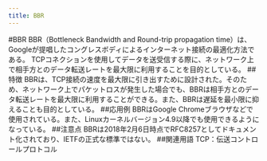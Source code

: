 ```yaml
---
title: BBR
---
```


#BBR
BBR（Bottleneck Bandwidth and Round-trip propagation time）は、Googleが提唱したコングレスボディによるインターネット接続の最適化方法である。
TCPコネクションを使用してデータを送受信する際に、ネットワーク上で相手方とのデータ転送レートを最大限に利用することを目的としている。
##特徴
BBRは、TCP接続の速度を最大限に引き出すために設計された。そのため、ネットワーク上でパケットロスが発生した場合でも、BBRは相手方とのデータ転送レートを最大限に利用することができる。また、BBRは遅延を最小限に抑えることも目的としている。
##応用例
BBRはGoogle Chromeブラウザなどで使用されている。また、Linuxカーネルバージョン4.9以降でも使用できるようになっている。
##注意点
BBRは2018年2月6日時点でRFC8257としてドキュメント化されており、IETFの正式な標準ではない。
##関連用語
TCP：伝送コントロールプロトコル